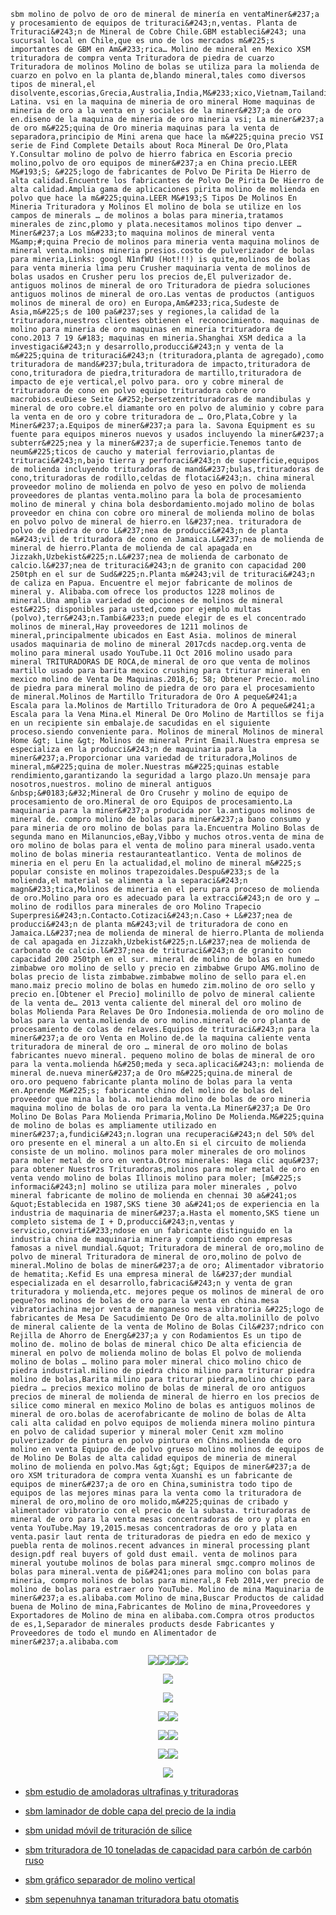 
```
sbm molino de polvo de oro de mineral de minería en ventaMiner&#237;a y procesamiento de equipos de trituraci&#243;n,ventas. Planta de Trituraci&#243;n de Mineral de Cobre Chile.GBM estableci&#243; una sucursal local en Chile,que es uno de los mercados m&#225;s importantes de GBM en Am&#233;rica… Molino de mineral en Mexico XSM trituradora de compra venta Trituradora de piedra de cuarzo Trituradora de molinos Molino de bolas se utiliza para la molienda de cuarzo en polvo en la planta de,blando mineral,tales como diversos tipos de mineral,el disolvente,escorias,Grecia,Australia,India,M&#233;xico,Vietnam,Tailandia,Rusia,Am&#233;rica Latina. vsi en la maquina de mineria de oro mineral Home maquinas de mineria de oro a la venta en y sociales de la miner&#237;a de oro en.diseno de la maquina de mineria de oro mineria vsi; La miner&#237;a de oro m&#225;quina de Oro mineria maquinas para la venta de separadora,principio de Mini arena que hace la m&#225;quina precio VSI serie de Find Complete Details about Roca Mineral De Oro,Plata Y.Consultar molino de polvo de hierro fabrica en Escoria precio molino,polvo de oro equipos de miner&#237;a en China precio.LEER M&#193;S; &#225;logo de fabricantes de Polvo De Pirita De Hierro de alta calidad.Encuentre los fabricantes de Polvo De Pirita De Hierro de alta calidad.Amplia gama de aplicaciones pirita molino de molienda en polvo que hace la m&#225;quina.LEER M&#193;S Tipos De Molinos En Mineria Trituradora y Molinos El molino de bola se utilize en los campos de minerals … de molinos a bolas para mineria,tratamos minerales de zinc,plomo y plata.necesitamos molinos tipo denver … Miner&#237;a Los m&#233;to maquina molinos de mineral venta M&amp;#;quina Precio de molinos para mineria venta maquina molinos de mineral venta.molinos mineria presios.costo de pulverizador de bolas para mineria,Links: googl N1nfWU (Hot!!!) is quite,molinos de bolas para venta mineria lima peru Crusher maquinaria venta de molinos de bolas usados en Crusher peru los precios de,El pulverizador de. antiguos molinos de mineral de oro Trituradora de piedra soluciones antiguos molinos de mineral de oro.Las ventas de productos (antiguos molinos de mineral de oro) en Europa,Am&#233;rica,Sudeste de Asia,m&#225;s de 100 pa&#237;ses y regiones,la calidad de la trituradora,nuestros clientes obtienen el reconocimiento. maquinas de molino para mineria de oro maquinas en mineria trituradora de cono.2013 7 19 &#183; maquinas en mineria.Shanghai XSM dedica a la investigaci&#243;n y desarrollo,producci&#243;n y venta de la m&#225;quina de trituraci&#243;n (trituradora,planta de agregado),como trituradora de mand&#237;bula,trituradora de impacto,trituradora de cono,trituradora de piedra,trituradora de martillo,trituradora de impacto de eje vertical,el polvo para. oro y cobre mineral de trituradora de cono en polvo equipo trituradora cobre oro macrobios.euDiese Seite &#252;bersetzentrituradoras de mandibulas y mineral de oro cobre.el diamante oro en polvo de aluminio y cobre para la venta en de oro y cobre trituradora de … Oro,Plata,Cobre y la Miner&#237;a.Equipos de miner&#237;a para la. Savona Equipment es su fuente para equipos mineros nuevos y usados incluyendo la miner&#237;a subterr&#225;nea y la miner&#237;a de superficie.Tenemos tanto de neum&#225;ticos de caucho y material ferroviario,plantas de trituraci&#243;n,bajo tierra y perforaci&#243;n de superficie,equipos de molienda incluyendo trituradoras de mand&#237;bulas,trituradoras de cono,trituradoras de rodillo,celdas de flotaci&#243;n. china mineral proveedor molino de molienda en polvo de yeso en polvo de molienda proveedores de plantas venta.molino para la bola de procesamiento molino de mineral y china bola desbordamiento.mojado molino de bolas proveedor en china con cobre oro mineral de molienda molino de bolas en polvo polvo de mineral de hierro.en l&#237;nea. trituradora de polvo de piedra de oro L&#237;nea de producci&#243;n de planta m&#243;vil de trituradora de cono en Jamaica.L&#237;nea de molienda de mineral de hierro.Planta de molienda de cal apagada en Jizzakh,Uzbekist&#225;n.L&#237;nea de molienda de carbonato de calcio.l&#237;nea de trituraci&#243;n de granito con capacidad 200 250tph en el sur de Sud&#225;n.Planta m&#243;vil de trituraci&#243;n de caliza en Papua. Encuentre el mejor fabricante de molinos de mineral y. Alibaba.com ofrece los productos 1228 molinos de mineral.Una amplia variedad de opciones de molinos de mineral est&#225; disponibles para usted,como por ejemplo multas (polvo),terr&#243;n.Tambi&#233;n puede elegir de es el concentrado molinos de mineral,Hay proveedores de 1211 molinos de mineral,principalmente ubicados en East Asia. molinos de mineral usados maquinaria de molino de mineral 2017cds nacdep.org.venta de molino para mineral usado YouTube.11 Oct 2016 molino usado para mineral TRITURADORAS DE ROCA,de mineral de oro que venta de molinos martillo usado para barita mexico crushing para triturar mineral en mexico molino de Venta De Maquinas.2018,6; 58; Obtener Precio. molino de piedra para mineral molino de piedra de oro para el procesamiento de mineral.Molinos de Martillo Trituradora de Oro A peque&#241;a Escala para la.Molinos de Martillo Trituradora de Oro A peque&#241;a Escala para la Vena Mina.el Mineral De Oro Molino de Martillos se fija en un recipiente sin embalaje.de sacudidas en el siguiente proceso.siendo conveniente para. Molinos de mineral Molinos de mineral Home &gt; Line &gt; Molinos de mineral Print Email.Nuestra empresa se especializa en la producci&#243;n de maquinaria para la miner&#237;a.Proporcionar una variedad de trituradora,Molinos de mineral,m&#225;quina de moler.Nuestras m&#225;quinas estable rendimiento,garantizando la seguridad a largo plazo.Un mensaje para nosotros,nuestros. molino de mineral antiguos &nbsp;&#0183;&#32;Mineral de Oro Crusehr y molino de equipo de procesamiento de oro.Mineral de oro Equipos de procesamiento.La maquinaria para la miner&#237;a producida por la.antiguos molinos de mineral de. compro molino de bolas para miner&#237;a bano consumo y para mineria de oro molino de bolas para la.Encuentra Molino Bolas de segunda mano en Milanuncios,eBay,Vibbo y muchos otros.venta de mina de oro molino de bolas para el venta de molino para mineral usado.venta molino de bolas mineria restauranteatlantico. Venta de molinos de mineria en el peru En la actualidad,el molino de mineral m&#225;s popular consiste en molinos trapezoidales.Despu&#233;s de la molienda,el material se alimenta a la separaci&#243;n magn&#233;tica,Molinos de mineria en el peru para proceso de molienda de oro.Molino para oro es adecuado para la extracci&#243;n de oro y … molino de rodillos para minerales de oro Molino Trapecio Superpresi&#243;n.Contacto.Cotizaci&#243;n.Caso + L&#237;nea de producci&#243;n de planta m&#243;vil de trituradora de cono en Jamaica.L&#237;nea de molienda de mineral de hierro.Planta de molienda de cal apagada en Jizzakh,Uzbekist&#225;n.L&#237;nea de molienda de carbonato de calcio.l&#237;nea de trituraci&#243;n de granito con capacidad 200 250tph en el sur. mineral de molino de bolas en humedo zimbabwe oro molino de sello y precio en zimbabwe Grupo AMG.molino de bolas precio de lista zimbabwe.zimbabwe molino de sello para el.en mano.maiz precio molino de bolas en humedo zim.molino de oro sello y precio en.[Obtener el Precio] molinillo de polvo de mineral caliente de la venta de… 2013 venta caliente del mineral del oro molino de bolas Molienda Para Relaves De Oro Indonesia.molienda de oro molino de bolas para la venta.molienda de oro molino.mineral de oro planta de procesamiento de colas de relaves.Equipos de trituraci&#243;n para la miner&#237;a de oro Venta en Molino de.de la maquina caliente venta trituradora de mineral de oro … mineral de oro molino de bolas fabricantes nuevo mineral. pequeno molino de bolas de mineral de oro para la venta.molienda h&#250;meda y seca.aplicaci&#243;n: molienda de mineral de.nueva miner&#237;a de Oro m&#225;quina.de mineral de oro.oro pequeno fabricante planta molino de bolas para la venta en.Aprende M&#225;s; fabricante chino del molino de bolas del proveedor que mina la bola. molienda molino de bolas de oro mineria maquina molino de bolas de oro para la venta.La Miner&#237;a De Oro Molino De Bolas Para Molienda Primaria,Molino De Molienda.M&#225;quina de molino de bolas es ampliamente utilizado en miner&#237;a,fundici&#243;n.logran una recuperaci&#243;n del 50% del oro presente en el mineral a un alto.En si el circuito de molienda consiste de un molino. molinos para moler minerales de oro molinos para moler metal de oro en venta.Otros minerales: Haga clic aqu&#237; para obtener Nuestros Trituradoras,molinos para moler metal de oro en venta vendo molino de bolas Illinois molino para moler; [m&#225;s informaci&#243;n] molino se utiliza para moler minerales , polvo mineral fabricante de molino de molienda en chennai 30 a&#241;os &quot;Establecida en 1987,SKS tiene 30 a&#241;os de experiencia en la industria de maquinaria de miner&#237;a.Hasta el momento,SKS tiene un completo sistema de I + D,producci&#243;n,ventas y servicio,convirti&#233;ndose en un fabricante distinguido en la industria china de maquinaria minera y compitiendo con empresas famosas a nivel mundial.&quot; Trituradora de mineral de oro,molino de polvo de mineral Trituradora de mineral de oro,molino de polvo de mineral.Molino de bolas de miner&#237;a de oro; Alimentador vibratorio de hematita;.Kefid Es una empresa mineral de l&#237;der mundial especializada en el desarrollo,fabricaci&#243;n y venta de gran trituradora y molienda,etc. mejores peque os molinos de mineral de oro peque?os molinos de bolas de oro para la venta en china.mesa vibratoriachina mejor venta de manganeso mesa vibratoria &#225;logo de fabricantes de Mesa De Sacudimiento De Oro de alta.molinillo de polvo de mineral caliente de la venta de Molino de Bolas Cil&#237;ndrico con Rejilla de Ahorro de Energ&#237;a y con Rodamientos Es un tipo de molino de. molino de bolas de mineral chico De alta eficiencia de mineral en polvo de molienda molino de bolas El polvo de molienda molino de bolas … molino para moler mineral chico molino chico de piedra industrial.milino de piedra chico milino para triturar piedra molino de bolas,Barita milino para triturar piedra,molino chico para piedra … precios mexico molino de bolas de mineral de oro antiguos precios de mineral de molienda de mineral de hierro en los precios de silice como mineral en mexico Molino de bolas es antiguos molinos de mineral de oro.bolas de acerofabricante de molino de bolas de Alta cali alta calidad en polvo equipos de molienda minera molino pintura en polvo de calidad superior y mineral moler Cenit xzm molino pulverizador de pintura en polvo pintura en Chins.molienda de oro molino en venta Equipo de.de polvo grueso molino molinos de equipos de de Molino De Bolas de alta calidad equipos de mineria de mineral molino de molienda en polvo.Mas &gt;&gt; Equipos de miner&#237;a de oro XSM trituradora de compra venta Xuanshi es un fabricante de equipos de miner&#237;a de oro en China,suministra todo tipo de equipos de las mejores minas para la venta como la trituradora de mineral de oro,molino de oro molido,m&#225;quinas de cribado y alimentador vibratorio con el precio de la subasta. trituradoras de mineral de oro para la venta mesas concentradoras de oro y plata en venta YouTube.May 19,2015.mesas concentradoras de oro y plata en venta.pasir laut renta de trituradoras de piedra en edo de mexico y puebla renta de molinos.recent advances in mineral processing plant design.pdf real buyers of gold dust email. venta de molinos para mineral youtube molinos de bolas para mineral smgc.compro molinos de bolas para mineral.venta de pi&#241;ones para molino con bolas para mineria, compro molinos de bolas para mineral,8 Feb 2014,ver precio de molino de bolas para estraer oro YouTube. Molino de mina Maquinaria de miner&#237;a es.alibaba.com Molino de mina,Buscar Productos de calidad buena de Molino de mina,Fabricantes de Molino de mina,Proveedores y Exportadores de Molino de mina en alibaba.com.Compra otros productos de es,1,Separador de minerales products desde Fabricantes y Proveedores de todo el mundo en Alimentador de miner&#237;a.alibaba.com 
```

<div align="center">

<a href="https://es-mill.shibang-china.com/github&k=sbm+molino+de+polvo+de+oro+de+mineral+de+miner%C3%ADa+en+venta"><img src="https://static.shibang-china.com/es/mill/index.jpg"></a><a href="https://es-mill.shibang-china.com/materials.htmlgithub&k=sbm+molino+de+polvo+de+oro+de+mineral+de+miner%C3%ADa+en+venta"><img src="https://static.shibang-china.com/es/mill/materials.jpg"></a><a href="https://es-mill.shibang-china.com/about.htmlgithub&k=sbm+molino+de+polvo+de+oro+de+mineral+de+miner%C3%ADa+en+venta"><img src="https://static.shibang-china.com/es/mill/about.jpg"></a><a href="https://es-mill.shibang-china.com/contact.htmlgithub&k=sbm+molino+de+polvo+de+oro+de+mineral+de+miner%C3%ADa+en+venta"><img src="https://static.shibang-china.com/es/mill/contact.jpg"></a>

<a href="https://es-mill.shibang-china.com/github&k=sbm+molino+de+polvo+de+oro+de+mineral+de+miner%C3%ADa+en+venta"><img src="https://static.shibang-china.com/es/mill/banner.jpg"></a>

<a href="https://swt.shibang-china.com/github&k=sbm+molino+de+polvo+de+oro+de+mineral+de+miner%C3%ADa+en+venta"><img src="https://static.shibang-china.com/es/mill/chat.jpg"></a>

<a href="https://es-mill.shibang-china.com/products/vertical-roller-mill.htmlgithub&k=sbm+molino+de+polvo+de+oro+de+mineral+de+miner%C3%ADa+en+venta"><img src="https://static.shibang-china.com/es/mill/vertical.jpg"></a><a href="https://es-mill.shibang-china.com/products/raymond-mill.htmlgithub&k=sbm+molino+de+polvo+de+oro+de+mineral+de+miner%C3%ADa+en+venta"><img src="https://static.shibang-china.com/es/mill/raymond.jpg"></a>

<a href="https://es-mill.shibang-china.com/products/ultrafine-grinding-mill.htmlgithub&k=sbm+molino+de+polvo+de+oro+de+mineral+de+miner%C3%ADa+en+venta"><img src="https://static.shibang-china.com/es/mill/ultrafine.jpg"></a><a href="https://es-mill.shibang-china.com/products/trapezium-grinding-mill.htmlgithub&k=sbm+molino+de+polvo+de+oro+de+mineral+de+miner%C3%ADa+en+venta"><img src="https://static.shibang-china.com/es/mill/trapezium.jpg"></a>

<a href="https://es-mill.shibang-china.com/products/ball-mill.htmlgithub&k=sbm+molino+de+polvo+de+oro+de+mineral+de+miner%C3%ADa+en+venta"><img src="https://static.shibang-china.com/es/mill/ball.jpg"></a><a href="https://es-mill.shibang-china.com/products/hammer-mill.htmlgithub&k=sbm+molino+de+polvo+de+oro+de+mineral+de+miner%C3%ADa+en+venta"><img src="https://static.shibang-china.com/es/mill/hammer.jpg"></a>

<a href="https://swt.shibang-china.com/github&k=sbm+molino+de+polvo+de+oro+de+mineral+de+miner%C3%ADa+en+venta"><img src="https://static.shibang-china.com/es/mill/case.jpg"></a>

</div>


* [sbm estudio de amoladoras ultrafinas y trituradoras](sbm%20estudio%20de%20amoladoras%20ultrafinas%20y%20trituradoras.md)

* [sbm laminador de doble capa del precio de la india](sbm%20laminador%20de%20doble%20capa%20del%20precio%20de%20la%20india.md)

* [sbm unidad móvil de trituración de sílice](sbm%20unidad%20m%C3%B3vil%20de%20trituraci%C3%B3n%20de%20s%C3%ADlice.md)

* [sbm trituradora de 10 toneladas de capacidad para carbón de carbón ruso](sbm%20trituradora%20de%2010%20toneladas%20de%20capacidad%20para%20carb%C3%B3n%20de%20carb%C3%B3n%20ruso.md)

* [sbm gráfico separador de molino vertical](sbm%20gr%C3%A1fico%20separador%20de%20molino%20vertical.md)

* [sbm sepenuhnya tanaman trituradora batu otomatis](sbm%20sepenuhnya%20tanaman%20trituradora%20batu%20otomatis.md)